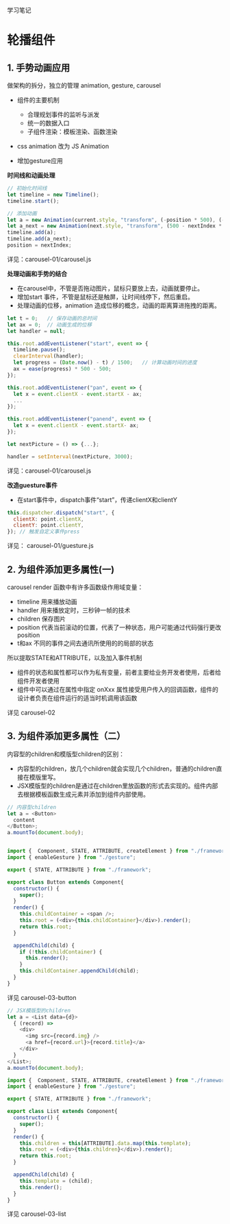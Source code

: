 学习笔记

# 轮播组件

## 1. 手势动画应用

做架构的拆分，独立的管理 animation, gesture, carousel

+ 组件的主要机制
  - 合理规划事件的监听与派发
  - 统一的数据入口
  - 子组件渲染：模板渲染、函数渲染

+ css animation 改为 JS Animation
+ 增加gesture应用

**时间线和动画处理**
```js
// 初始化时间线
let timeline = new Timeline();
timeline.start();

// 添加动画
let a = new Animation(current.style, "transform", (-position * 500), (-500 - position * 500), 500, 0, ease, v => `translateX(${v}px)`);
let a_next = new Animation(next.style, "transform", (500 - nextIndex * 500), (-nextIndex * 500), 500, 0, ease, v => `translateX(${v}px)`);
timeline.add(a);
timeline.add(a_next);
position = nextIndex;
```
详见：carousel-01/carousel.js

**处理动画和手势的结合**

+ 在carousel中，不管是否拖动图片，鼠标只要放上去，动画就要停止。
+ 增加start 事件，不管是鼠标还是触屏，让时间线停下，然后重启。
+ 处理动画的位移，animation 造成位移的概念，动画的距离算进拖拽的距离。
  

```js
let t = 0;   // 保存动画的总时间
let ax = 0;  // 动画生成的位移
let handler = null;

this.root.addEventListener("start", event => {
  timeline.pause();
  clearInterval(handler);
  let progress = (Date.now() - t) / 1500;   // 计算动画时间的进度
  ax = ease(progress) * 500 - 500;
});

this.root.addEventListener("pan", event => {
  let x = event.clientX - event.startX - ax;
  ...
});

this.root.addEventListener("panend", event => {
  let x = event.clientX - event.startX- ax;
});

let nextPicture = () => {...};

handler = setInterval(nextPicture, 3000);

```
详见：carousel-01/carousel.js

**改造guesture事件**

+ 在start事件中，dispatch事件“start”，传递clientX和clientY
```js
this.dispatcher.dispatch("start", {
  clientX: point.clientX,
  clientY: point.clientY,
}); // 触发自定义事件press
```
详见： carousel-01/guesture.js 

## 2. 为组件添加更多属性(一)

carousel render 函数中有许多函数级作用域变量：
+ timeline 用来播放动画
+ handler 用来播放定时，三秒钟一帧的技术
+ children 保存图片
+ position 代表当前滚动的位置，代表了一种状态，用户可能通过代码强行更改 position
+ t和ax  不同的事件之间去通讯所使用的的局部的状态

所以提取STATE和ATTRIBUTE，以及加入事件机制

+ 组件的状态和属性都可以作为私有变量，前者主要给业务开发者使用，后者给组件开发者使用
+ 组件中可以通过在属性中指定 onXxx 属性接受用户传入的回调函数，组件的设计者负责在组件运行的适当时机调用该函数

详见 carousel-02

## 3. 为组件添加更多属性（二）

内容型的children和模版型children的区别：
+ 内容型的children，放几个children就会实现几个children，普通的children直接在模版里写。
+ JSX模版型的children是通过在children里放函数的形式去实现的。组件内部去根据模板函数生成元素并添加到组件内部使用。

```js
// 内容型children
let a = <Button>
  content
</Button>;
a.mountTo(document.body);


import {  Component, STATE, ATTRIBUTE, createElement } from "./framework";
import { enableGesture } from "./gesture";

export { STATE, ATTRIBUTE } from "./framework";

export class Button extends Component{
  constructor() {
    super(); 
  }
  render() {
    this.childContainer = <span />;
    this.root = (<div>{this.childContainer}</div>).render();
    return this.root;
  }

  appendChild(child) {
    if (!this.childContainer) {
      this.render();
    }
    this.childContainer.appendChild(child);
  }
}
```
详见 carousel-03-button

```js
// JSX模版型的children
let a = <List data={d}>
  { (record) => 
    <div>
      <img src={record.img} />
      <a href={record.url}>{record.title}</a>
    </div>
  }
</List>;
a.mountTo(document.body);

import {  Component, STATE, ATTRIBUTE, createElement } from "./framework";
import { enableGesture } from "./gesture";

export { STATE, ATTRIBUTE } from "./framework";

export class List extends Component{
  constructor() {
    super(); 
  }
  render() {
    this.children = this[ATTRIBUTE].data.map(this.template);
    this.root = (<div>{this.children}</div>).render();
    return this.root;
  }

  appendChild(child) {
    this.template = (child);
    this.render();
  }
}
```
详见 carousel-03-list
